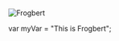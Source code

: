 # 
![Frogbert](https://github.com/user-attachments/assets/2ef59e9e-1e1f-4f16-81e7-6f4bf55ec010) 

var myVar = "This is Frogbert";
